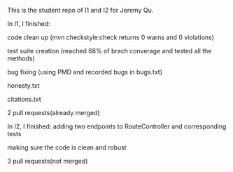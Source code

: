 This is the student repo of I1 and I2 for Jeremy Qu.

In I1, I finished:

  code clean up (mvn checkstyle:check returns 0 warns and 0 violations)
  
  test suite creation (reached 68% of brach converage and tested all the methods)
  
  bug fixing (using PMD and recorded bugs in bugs.txt)
  
  honesty.txt
  
  citations.txt
  
  2 pull requests(already merged)


In I2, I finished:
  adding two endpoints to RouteController and corresponding tests
  
  making sure the code is clean and robust
  
  3 pull requests(not merged)
  


